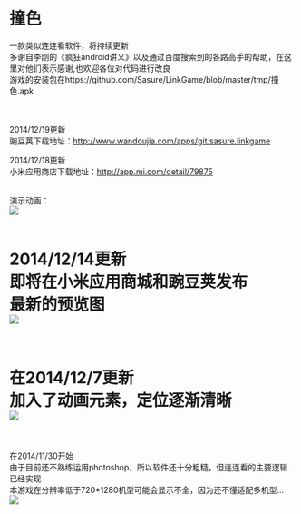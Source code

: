 撞色
========
一款类似连连看软件，将持续更新<br>
多谢自李刚的《疯狂android讲义》以及通过百度搜索到的各路高手的帮助，在这里对他们表示感谢,也欢迎各位对代码进行改良<br>
游戏的安装包在https://github.com/Sasure/LinkGame/blob/master/tmp/撞色.apk<br><br><br>

2014/12/19更新<br>
豌豆荚下载地址：http://www.wandoujia.com/apps/git.sasure.linkgame<br>

2014/12/18更新<br>
小米应用商店下载地址：http://app.mi.com/detail/79875<br><br>

演示动画：<br>
![](https://github.com/Sasure/LinkGame/raw/master/tmp/play.gif)<br><br>

2014/12/14更新<br>
即将在小米应用商城和豌豆荚发布<br>
最新的预览图<br>
![](https://github.com/Sasure/LinkGame/raw/master/tmp/12-14.png)<br><br>
===========================================================================
在2014/12/7更新<br>
加入了动画元素，定位逐渐清晰<br>
![](https://github.com/Sasure/LinkGame/raw/master/tmp/update12_7.png)<br><br>
============================================================================
在2014/11/30开始<br>
由于目前还不熟练运用photoshop，所以软件还十分粗糙，但连连看的主要逻辑已经实现<br>
本游戏在分辨率低于720*1280机型可能会显示不全，因为还不懂适配多机型...<br>
![](https://github.com/Sasure/LinkGame/raw/master/tmp/first_UI.png)

